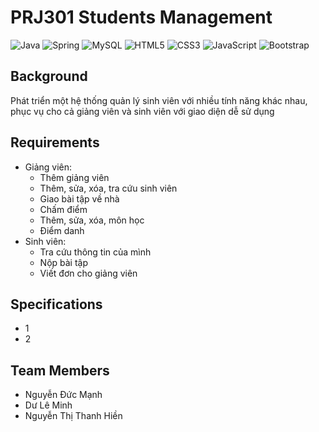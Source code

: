 # PRJ301 Students Management

![Java](https://img.shields.io/badge/java-%23ED8B00.svg?style=for-the-badge&logo=java&logoColor=white)
![Spring](https://img.shields.io/badge/spring-%236DB33F.svg?style=for-the-badge&logo=spring&logoColor=white)
![MySQL](https://img.shields.io/badge/mysql-%2300f.svg?style=for-the-badge&logo=mysql&logoColor=white)
![HTML5](https://img.shields.io/badge/html5-%23E34F26.svg?style=for-the-badge&logo=html5&logoColor=white)
![CSS3](https://img.shields.io/badge/css3-%231572B6.svg?style=for-the-badge&logo=css3&logoColor=white)
![JavaScript](https://img.shields.io/badge/javascript-%23323330.svg?style=for-the-badge&logo=javascript&logoColor=%23F7DF1E)
![Bootstrap](https://img.shields.io/badge/bootstrap-%23563D7C.svg?style=for-the-badge&logo=bootstrap&logoColor=white)

## Background
Phát triển một hệ thống quản lý sinh viên với nhiều tính năng khác nhau,
phục vụ cho cả giảng viên và sinh viên với giao diện dễ sử dụng

## Requirements
 - Giảng viên:
    - Thêm giảng viên
    - Thêm, sửa, xóa, tra cứu sinh viên
    - Giao bài tập về nhà
    - Chấm điểm
    - Thêm, sửa, xóa, môn học
    - Điểm danh
 - Sinh viên:
    - Tra cứu thông tin của mình
    - Nộp bài tập
    - Viết đơn cho giảng viên

## Specifications
 - 1
 - 2

<!-- ## Technologies
 - Java Servlet/JSP
 - Apache Tomcat
 - Spring MVC
 - HTML5, CSS3, JavaScript
 - Bootstrap 5
 - MySQL/SQL Server -->

## Team Members
 - Nguyễn Đức Mạnh
 - Dư Lê Minh
 - Nguyễn Thị Thanh Hiền
